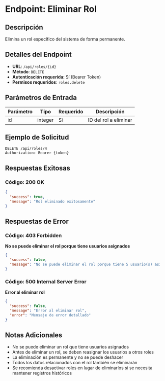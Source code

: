 # Endpoint: Eliminar Rol

## Descripción
Elimina un rol específico del sistema de forma permanente.

## Detalles del Endpoint
- **URL**: `/api/roles/{id}`
- **Método**: `DELETE`
- **Autenticación requerida**: Sí (Bearer Token)
- **Permisos requeridos**: `roles.delete`

## Parámetros de Entrada

| Parámetro | Tipo | Requerido | Descripción |
|-----------|------|-----------|-------------|
| id | integer | Sí | ID del rol a eliminar |

## Ejemplo de Solicitud
```http
DELETE /api/roles/4
Authorization: Bearer {token}
```

## Respuestas Exitosas

### Código: 200 OK
```json
{
  "success": true,
  "message": "Rol eliminado exitosamente"
}
```

## Respuestas de Error

### Código: 403 Forbidden
**No se puede eliminar el rol porque tiene usuarios asignados**
```json
{
  "success": false,
  "message": "No se puede eliminar el rol porque tiene 5 usuario(s) asignado(s)"
}
```

### Código: 500 Internal Server Error
**Error al eliminar rol**
```json
{
  "success": false,
  "message": "Error al eliminar rol",
  "error": "Mensaje de error detallado"
}
```

## Notas Adicionales
- No se puede eliminar un rol que tiene usuarios asignados
- Antes de eliminar un rol, se deben reasignar los usuarios a otros roles
- La eliminación es permanente y no se puede deshacer
- Todos los datos relacionados con el rol también se eliminarán
- Se recomienda desactivar roles en lugar de eliminarlos si se necesita mantener registros históricos
